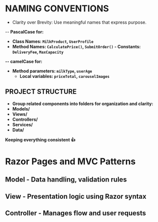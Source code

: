  # NAMING CONVENTIONS
- Clarity over Brevity: Use meaningful names that express purpose.
  
-- <b> PascalCase for:
-   Class Names: `MilkProduct`, `UserProfile`
  -   Method Names: `CalculatePrice()`, `SubmitOrder()`
    -   Constants: `DeliveryFee`, `MaxCapacity`

      
-- <b> camelCase for: 
- Method parameters: `milkType`, `userAge`
  - Local variables: `priceTotal`, `carouselImages`

## PROJECT STRUCTURE
- Group related components into folders for organization and clarity:
- Models/
- Views/
- Controllers/
- Services/
- Data/

Keeping everything consistent 👍

# Razor Pages and MVC Patterns 
Model - Data handling, validation rules
-----------------------------------------------
View - Presentation logic using Razor syntax
-----------------------------------------------
Controller - Manages flow and user requests
-----------------------------------------------


    


